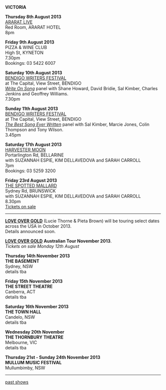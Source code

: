 **VICTORIA**  
 
**Thursday 8th August 2013**  
[ARARAT LIVE][124]     
Red Room, ARARAT HOTEL          
8pm  

**Friday 9th August 2013**    
PIZZA & WINE CLUB    
High St, KYNETON  
7.30pm  
Bookings: 03 5422 6007    

**Saturday 10th August 2013**    
[BENDIGO WRITERS FESTIVAL][126]    
at The Capital, View Street, BENDIGO  
[*Write On Song*][126.2] panel with Shane Howard, David Bridie, Sal Kimber, Charles Jenkins and Geoffrey Williams.  
7.30pm    

**Sunday 11th August 2013**    
[BENDIGO WRITERS FESTIVAL][126]    
at The Capital, View Street, BENDIGO  
[*The Best Song Ever Written*][126.1] panel with Sal Kimber, Marcie Jones, Colin Thompson and Tony Wilson.  
3.45pm    

**Saturday 17th August 2013**    
[HARVESTER MOON][125]     
Portarlington Rd, BELLARINE  
with SUZANNAH ESPIE, KIM DELLAVEDOVA and SARAH CARROLL  
7pm  
Bookings: 03 5259 3200  

**Friday 23rd August 2013**    
[THE SPOTTED MALLARD][128]  
Sydney Rd, BRUNSWICK  
with SUZANNAH ESPIE, KIM DELLAVEDOVA and SARAH CARROLL  
8.30pm    
[Tickets on sale][128.1]    

* * * * *

**[LOVE OVER GOLD][127]** (Lucie Thorne & Pieta Brown) will be touring select dates across the USA in October 2013.    
Details announced soon.    

**[LOVE OVER GOLD][127]** **Australian Tour November 2013**.  
*Tickets on sale Monday 12th August*  

**Thursday 14th November 2013**  
**THE BASEMENT**  
Sydney, NSW  
details tba  

**Friday 15th November 2013**  
**THE STREET THEATRE**  
Canberra, ACT  
details tba  

**Saturday 16th November 2013**  
**THE TOWN HALL**  
Candelo, NSW  
details tba  

**Wednesday 20th November**  
**THE THORNBURY THEATRE**  
Melbourne, VIC  
details tba  

**Thursday 21st - Sunday 24th November 2013**  
**MULLUM MUSIC FESTIVAL**  
Mullumbimby, NSW  

* * * * *  

[past shows][archive]

[archive]: ?p=shows/archive/

[50]: http://northcotesocialclub.com/
[3.2]: http://www.thebasement.com.au/
[81]: http://www.pietabrown.com
[88]: http://www.facebook.com/pages/Beetle-Bar/125772420775772
[89]: http://www.royalexchangenewcastle.com.au/
[90]: http://www.camelotlounge.com/
[90.1]: http://www.trybooking.com/RWU
[91]: http://www.clarendonguesthouse.com.au/
[93]: http://www.caravanmusic.com.au
[94]: http://wheatsheafhotel.com.au/gigs
[95]: http://www.bellaunion.com.au
[96]: http://www.jojosmithsoul.com/
[96.1]: http://www.myspace.com/sweetjeanmusic
[96.2]: http://www.myspace.com/jimdowling
[96.3]: http://www.ilonaharker.com
[96.4]: http://www.mardilumsden.com
[96.5]: http://www.theyearlings.net
[96.6]: http://www.theelliscollective.com
[96.7]: http://www.triplejunearthed.com/birdsandbelles
[96.8]: http://www.myspace.com/denhanrahan
[97]: http://www.hamishstuart.net/fr_home.cfm
[98]: http://venue505.com/
[99]: http://www.corinbank.com/
[99.1]: http://www.portfairyfolkfestival.com/
[100]: http://www.tamarvalleyfolkfestival.com/Home.html
[101]: http://www.bigtix.com.au/ProductDetails.aspx?productID=2083
[104]: http://www.carnivalofsuburbia.com
[105]: http://www.bellaunion.com.au/ticketing/show_535/
[106]: http://www.caravanmusic.com.au/gigs/pieta-brown/
[107]: http://www.trybooking.com/BCUB
[108]: http://www.moshtix.com.au/event.aspx?id=54131&ref=pietabrownpolishclub
[109]: http://www.starcourttheatre.com.au/shows
[110]: http://www.lonewolfpromotions.com/
[111]: http://thethornburytheatre.com/
[111.1]: http://thornburytheatre.oztix.com.au/default.aspx?Event=27515
[112]: http://www.mattwalker.com.au/
[112.1]: http://www.pbsfm.org.au/node/19074
[113]: http://thethornburytheatre.com/event/girl-interpreted-2012-feat-lucie-thorne-mojo-juju-georgia-fields-tracy-mcneil/
[114]: http://www.thetoffintown.com/shows/
[114.1]: http://noteslive.oztix.com.au/default.aspx?Event=29546
[114.2]: http://www.noteslive.net.au
[115]: http://www.cas.org.au
[115.1]: http://www.heritagehotel.com.au/
[116]: http://mullummusic.com/
[117]: http://www.candelovillagefestival.org
[118]: http://thethornburytheatre.com/event/lucie-thorne-plus-special-guest-jo-jo-smith-2/
[120]: http://seversondells.com/programs-2/
[122.1]: http://www.stickytickets.com.au/11638/mic_conways_national_junk_band__lucie_thorne_%40_camelot_lounge.aspx
[123]: http://sidewaysthroughsound.blogspot.com.au/2013/06/june-19-2013-steve-gunn-interview-black.html
[124]: http://www.davidsmedia.com/Ararat_Live.html
[125]: http://www.harvestermoon.com.au/live-music/  
[126]: http://www.bendigowritersfestival.com.au/Home
[126.1]: http://www.bendigowritersfestival.com.au/Whats_On/The_Best_Song_Ever_Written 
[126.2]: http://www.bendigowritersfestival.com.au/Whats_On/Write_on_Song
[127]: http://www.love-over-gold.com 
[128]: http://www.spottedmallard.com/events/suzannah-espie/
[128.1]: http://www.trybooking.com/Booking/BookingEventSummary.aspx?eid=58060